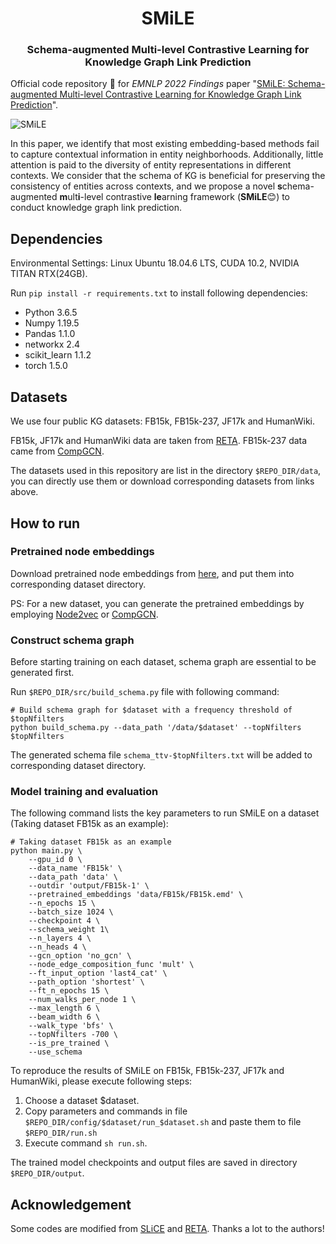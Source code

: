 <h1 align="center">
    SMiLE
</h1>
<h3 align="center">
    Schema-augmented Multi-level Contrastive Learning for Knowledge Graph Link Prediction
</h3>

Official code repository :bookmark_tabs: for _EMNLP 2022 Findings_ paper "[SMiLE: Schema-augmented Multi-level Contrastive Learning for Knowledge Graph Link Prediction](https://arxiv.org/abs/2210.04870)".

![SMiLE](D:\ideaWorkPlace\pycharm\SMiLE\overall_framework.png)

In this paper, we identify that most existing embedding-based methods fail to capture contextual information in entity neighborhoods. Additionally, little attention is paid to the diversity of entity representations in different contexts.
We consider that the schema of KG is beneficial for preserving the consistency of entities across contexts, and we propose a novel **s**chema-augmented **m**ult**i**-level contrastive **le**arning framework (**SMiLE**:blush:) to conduct knowledge graph link prediction.

## Dependencies
Environmental Settings: Linux Ubuntu 18.04.6 LTS, CUDA 10.2, NVIDIA TITAN RTX(24GB).

Run `pip install -r requirements.txt` to install following dependencies:

- Python 3.6.5
- Numpy 1.19.5
- Pandas 1.1.0
- networkx 2.4
- scikit_learn 1.1.2
- torch 1.5.0

## Datasets
We use four public KG datasets: FB15k, FB15k-237, JF17k and HumanWiki.

FB15k, JF17k and HumanWiki data are taken from [RETA](https://github.com/eXascaleInfolab/RETA_code). FB15k-237 data came from [CompGCN](https://github.com/malllabiisc/CompGCN).

The datasets used in this repository are list in the directory `$REPO_DIR/data`, you can directly use them or download corresponding datasets from links above.

## How to run

### Pretrained node embeddings
Download pretrained node embeddings from [here](https://drive.google.com/drive/folders/1BIdgEKeBd-uRwXwF4IULQ_5z4ctNeLKi?usp=sharing), and put them into corresponding dataset directory.

PS: For a new dataset, you can generate the pretrained embeddings by employing [Node2vec](https://github.com/aditya-grover/node2vec) or [CompGCN](https://github.com/malllabiisc/CompGCN).

### Construct schema graph
Before starting training on each dataset, schema graph are essential to be generated first.

Run `$REPO_DIR/src/build_schema.py` file with following command:
```shell
# Build schema graph for $dataset with a frequency threshold of $topNfilters
python build_schema.py --data_path '/data/$dataset' --topNfilters $topNfilters
```
The generated schema file `schema_ttv-$topNfilters.txt` will be added to corresponding dataset directory.

### Model training and evaluation

The following command lists the key parameters to run SMiLE on a dataset (Taking dataset FB15k as an example):
```shell
# Taking dataset FB15k as an example
python main.py \
    --gpu_id 0 \
    --data_name 'FB15k' \
    --data_path 'data' \
    --outdir 'output/FB15k-1' \
    --pretrained_embeddings 'data/FB15k/FB15k.emd' \
    --n_epochs 15 \
    --batch_size 1024 \
    --checkpoint 4 \
    --schema_weight 1\
    --n_layers 4 \
    --n_heads 4 \
    --gcn_option 'no_gcn' \
    --node_edge_composition_func 'mult' \
    --ft_input_option 'last4_cat' \
    --path_option 'shortest' \
    --ft_n_epochs 15 \
    --num_walks_per_node 1 \
    --max_length 6 \
    --beam_width 6 \
    --walk_type 'bfs' \
    --topNfilters -700 \
    --is_pre_trained \
    --use_schema
```

To reproduce the results of SMiLE on FB15k, FB15k-237, JF17k and HumanWiki, please execute following steps:
1. Choose a dataset $dataset.
2. Copy parameters and commands in file `$REPO_DIR/config/$dataset/run_$dataset.sh` and paste them to file `$REPO_DIR/run.sh`
3. Execute command `sh run.sh`.

The trained model checkpoints and output files are saved in directory `$REPO_DIR/output`.

## Acknowledgement
Some codes are modified from [SLiCE](https://github.com/pnnl/SLICE) and [RETA](https://github.com/eXascaleInfolab/RETA_code). Thanks a lot to the authors!